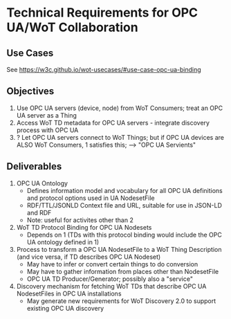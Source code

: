 # Technical Requirements for OPC UA/WoT Collaboration

## Use Cases
See https://w3c.github.io/wot-usecases/#use-case-opc-ua-binding

## Objectives
1. Use OPC UA servers (device, node) from WoT Consumers; treat an OPC UA server as a Thing
2. Access WoT TD metadata for OPC UA servers - integrate discovery process with OPC UA
3. ? Let OPC UA servers connect to WoT Things; but if OPC UA devices are ALSO WoT Consumers, 1 satisfies this; --> "OPC UA Servients"

## Deliverables
1. OPC UA Ontology
   - Defines information model and vocabulary for all OPC UA definitions and protocol options used in UA NodesetFile
   - RDF/TTL/JSONLD Context file and URL, suitable for use in JSON-LD and RDF
   - Note: useful for activites other than 2
2. WoT TD Protocol Binding for OPC UA Nodesets
   - Depends on 1 (TDs with this protocol binding would include the OPC UA ontology defined in 1)
4. Process to transform a OPC UA NodesetFile to a WoT Thing Description (and vice versa, if TD describes OPC UA Nodeset)
   - May have to infer or convert certain things to do conversion
   - May have to gather information from places other than NodesetFile
   - OPC UA TD Producer/Generator; possibly also a "service"
5. Discovery mechanism for fetching WoT TDs that describe OPC UA NodesetFiles in OPC UA installations
   - May generate new requirements for WoT Discovery 2.0 to support existing OPC UA discovery
